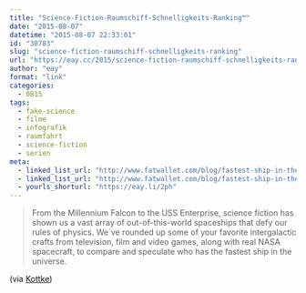 ```yaml
---
title: "Science-Fiction-Raumschiff-Schnelligkeits-Ranking™"
date: "2015-08-07"
datetime: "2015-08-07 22:33:01"
id: "30783"
slug: "science-fiction-raumschiff-schnelligkeits-ranking"
url: "https://eay.cc/2015/science-fiction-raumschiff-schnelligkeits-ranking/"
author: "eay"
format: "link"
categories:
  - 0815
tags:
  - fake-science
  - filme
  - infografik
  - raumfahrt
  - science-fiction
  - serien
meta:
  - linked_list_url: "http://www.fatwallet.com/blog/fastest-ship-in-the-universe/"
  - linked_list_url: "http://www.fatwallet.com/blog/fastest-ship-in-the-universe/"
  - yourls_shorturl: "https://eay.li/2ph"
---
```


> From the Millennium Falcon to the USS Enterprise, science fiction has shown us a vast array of out-of-this-world spaceships that defy our rules of physics. We´ve rounded up some of your favorite intergalactic crafts from television, film and video games, along with real NASA spacecraft, to compare and speculate who has the fastest ship in the universe.

(via [Kottke](http://kottke.org/15/08/the-speed-of-sci-fi-ships-ranked))
